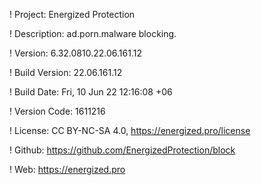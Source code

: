 ! Project: Energized Protection

! Description: ad.porn.malware blocking.

! Version: 6.32.0810.22.06.161.12

! Build Version: 22.06.161.12

! Build Date: Fri, 10 Jun 22 12:16:08 +06

! Version Code: 1611216

! License: CC BY-NC-SA 4.0, https://energized.pro/license

! Github: https://github.com/EnergizedProtection/block

! Web: https://energized.pro
